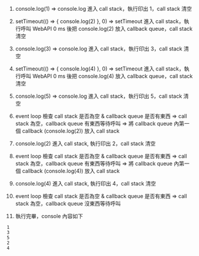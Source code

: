 1. console.log(1)
    => console.log 進入 call stack，執行印出 1，call stack 清空

2. setTimeout(() => {
      console.log(2)
    }, 0)
    => setTimeout 進入 call stack，執行呼叫 WebAPI 0 ms 後把 console.log(2) 放入 callback queue，call stack 清空

3. console.log(3)
    => console.log 進入 call stack，執行印出 3，call stack 清空

4. setTimeout(() => {
    console.log(4)
    }, 0)
    => setTimeout 進入 call stack，執行呼叫 WebAPI 0 ms 後把 console.log(4) 放入 callback queue，call stack 清空

5. console.log(5)
    => console.log 進入 call stack，執行印出 5，call stack 清空

6. event loop 檢查 call stack 是否為空 & callback queue 是否有東西
    => call stack 為空，callback queue 有東西等待呼叫
    => 將 callback queue 內第一個 callback (console.log(2)) 放入 call stack

7. console.log(2) 進入 call stack, 執行印出 2，call stack 清空

8. event loop 檢查 call stack 是否為空 & callback queue 是否有東西
    => call stack 為空，callback queue 有東西等待呼叫
    => 將 callback queue 內第一個 callback (console.log(4)) 放入 call stack

9. console.log(4) 進入 call stack, 執行印出 4，call stack 清空

10. event loop 檢查 call stack 是否為空 & callback queue 是否有東西
    => call stack 為空，callback queue 沒東西等待呼叫

11. 執行完畢，console 內容如下
```
1
3
5
2
4
```